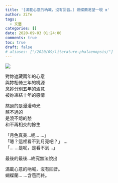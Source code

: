 ```yaml
---
title: '[滿載心意的吶喊，沒有回音。] 蝴蝶蘭渴望一現 α'
author: ZiTe
tags:
  - 文藝
categories: []
date: 2020-09-03 01:24:00
comments: true
toc: true
draft: false
# aliases: ["/2020/09/literature-phalaenopsis/"]
---
```

![](https://1.bp.blogspot.com/-5RDB1su_Mik/X0_U7gpmE1I/AAAAAAAAClI/TazIqfUfMlE5Ekmztv0UQTz-p_BBWfLWgCPcBGAsYHg/w275-h400/%255B%25E6%25BB%25BF%25E8%25BC%2589%25E5%25BF%2583%25E6%2584%258F%25E7%259A%2584%25E5%2590%25B6%25E5%2596%258A%25EF%25BC%258C%25E6%25B2%2592%25E6%259C%2589%25E5%259B%259E%25E9%259F%25B3%25E3%2580%2582%255D%2B%25E8%259D%25B4%25E8%259D%25B6%25E8%2598%25AD%25E6%25B8%25B4%25E6%259C%259B%25E4%25B8%2580%25E7%258F%25BE%25CE%25B1.jpg)

<!--more-->

對妳遮藏兩年的心意  
與妳相倚三年的桃源  
念妳分別五年的酒意  
被妳凍結十年的感情

熬過的是漫漫時光  
熬不過的  
是澆不熄的愁  
和不再相交的餘生

「月色真美…呢… …」  
「嗯？這裡看不到月亮吧？」
…  
「… …是呢，是看不到…」  

最後的最後…終究無法說出  

滿載心意的吶喊，沒有回音。  
蝴蝶蘭… …含苞而終。
